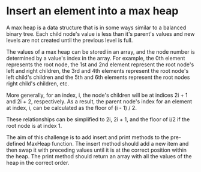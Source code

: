 # Insert an element into a max heap

A max heap is a data structure that is in some ways similar to a balanced binary tree. Each child node's value is less than it's parent's values and new levels are not created until the previous level is full.

The values of a max heap can be stored in an array, and the node number is determined by a value's index in the array. For example, the 0th element represents the root node, the 1st and 2nd element represent the root node's left and right children, the 3rd and 4th elements represent the root node's left child's children and the 5th and 6th elements represent the root nodes right child's children, etc.

More generally, for an index, i, the node's children will be at indices 2i + 1 and 2i + 2, respectively. As a result, the parent node's index for an element at index, i, can be calculated as the floor of (i - 1) / 2.

These relationships can be simplified to 2i, 2i + 1, and the floor of i/2 if the root node is at index 1.

The aim of this challenge is to add insert and print methods to the pre-defined MaxHeap function. The insert method should add a new item and then swap it with preceding values until it is at the correct position within the heap. The print method should return an array with all the values of the heap in the correct order. 
